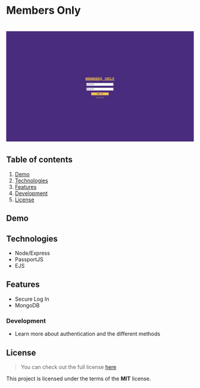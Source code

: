# Members Only

# ![Members Only](readme_img/screenshot.png)

## Table of contents

1. [Demo](#demo)
2. [Technologies](#technologies)
3. [Features](#features)
4. [Development](#development)
5. [License](#license)

## Demo

## Technologies

- Node/Express
- PassportJS
- EJS

## Features

- Secure Log In
- MongoDB

### Development

- Learn more about authentication and the different methods

## License

> You can check out the full license [here](LICENSE)

This project is licensed under the terms of the **MIT** license.
